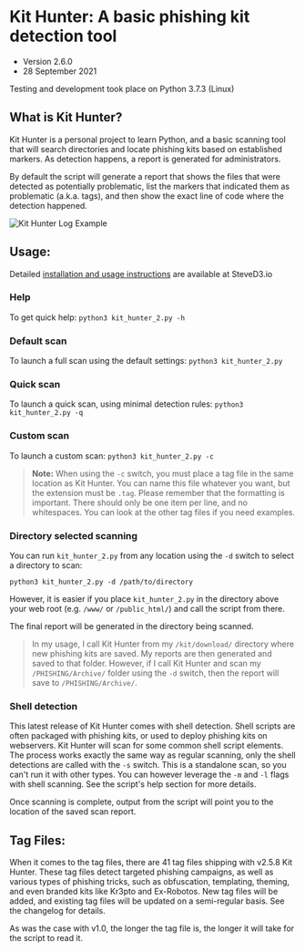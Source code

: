 # Kit Hunter: A basic phishing kit detection tool

* Version 2.6.0
* 28 September 2021

Testing and development took place on Python 3.7.3 (Linux)

## What is Kit Hunter?
Kit Hunter is a personal project to learn Python, and a basic scanning tool that will search directories and locate phishing kits based on established markers. As detection happens, a report is generated for administrators.

By default the script will generate a report that shows the files that were detected as potentially problematic, list the markers that indicated them as problematic (a.k.a. tags), and then show the exact line of code where the detection happened.

![Kit Hunter Log Example](https://raw.githubusercontent.com/SteveD3/kit_hunter/master/kit_hunter_example.jpg "Example of Kit Hunter log showing kit detection")

## Usage:

Detailed [installation and usage instructions](https://steved3.io/data/Kit-Hunter-2.0-Getting-Started/2021/09/07/) are available at SteveD3.io

### Help
To get quick help: `python3 kit_hunter_2.py -h`

### Default scan
To launch a full scan using the default settings:
`python3 kit_hunter_2.py`

### Quick scan
To launch a quick scan, using minimal detection rules:
`python3 kit_hunter_2.py -q`

### Custom scan
To launch a custom scan:
`python3 kit_hunter_2.py -c`

>**Note:** When using the `-c` switch, you must place a tag file in the same location as Kit Hunter. You can name this file whatever you want, but the extension must be `.tag`. Please remember that the formatting is important. There should only be one item per line, and no whitespaces. You can look at the other tag files if you need examples.

### Directory selected scanning
You can run `kit_hunter_2.py` from any location using the `-d` switch to select a directory to scan:

`python3 kit_hunter_2.py -d /path/to/directory`

However, it is easier if you place `kit_hunter_2.py` in the directory above your web root (e.g. `/www/` or `/public_html/`) and call the script from there.

The final report will be generated in the directory being scanned.

>In my usage, I call Kit Hunter from my `/kit/download/` directory where new phishing kits are saved. My reports are then generated and saved to that folder. However, if I call Kit Hunter and scan my `/PHISHING/Archive/` folder using the `-d` switch, then the report will save to `/PHISHING/Archive/`.

### Shell detection
This latest release of Kit Hunter comes with shell detection. Shell scripts are often packaged with phishing kits, or used to deploy phishing kits on webservers. Kit Hunter will scan for some common shell script elements. The process works exactly the same way as regular scanning, only the shell detections are called with the `-s` switch. This is a standalone scan, so you can't run it with other types. You can however leverage the `-m` and `-l` flags with shell scanning. See the script's help section for more details.

Once scanning is complete, output from the script will point you to the location of the saved scan report.

## Tag Files:

When it comes to the tag files, there are 41 tag files shipping with v2.5.8 Kit Hunter. These tag files detect targeted phishing campaigns, as well as various types of phishing tricks, such as obfuscation, templating, theming, and even branded kits like Kr3pto and Ex-Robotos. New tag files will be added, and existing tag files will be updated on a semi-regular basis. See the changelog for details.

As was the case with v1.0, the longer the tag file is, the longer it will take for the script to read it.
